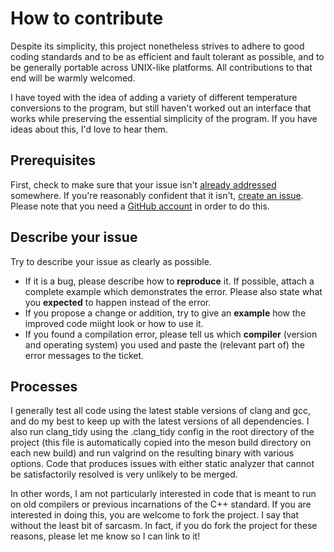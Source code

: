 
# How to contribute

Despite its simplicity, this project nonetheless strives to adhere to good coding standards and to be as efficient and fault tolerant as possible, and to be generally portable across UNIX-like platforms.  All contributions to that end will be warmly welcomed.

I have toyed with the idea of adding a variety of different temperature conversions to the program, but still haven't worked out an interface that works while preserving the essential simplicity of the program.  If you have ideas about this, I'd love to hear them.

## Prerequisites

First, check to make sure that your issue isn't [already addressed](https://github.com/sramsay/temper/issues/) somewhere.  If you're reasonably confident that it isn't, [create an issue](https://github.com/sramsay/temper/issues/new/choose).  Please note that you need a [GitHub account](https://github.com/signup/free) in order to do this.

## Describe your issue

Try to describe your issue as clearly as possible.

- If it is a bug, please describe how to **reproduce** it. If possible, attach a complete example which demonstrates the error. Please also state what you **expected** to happen instead of the error.
- If you propose a change or addition, try to give an **example** how the improved code miight look or how to use it.
- If you found a compilation error, please tell us which **compiler** (version and operating system) you used and paste the (relevant part of) the error messages to the ticket.

## Processes

I generally test all code using the latest stable versions of clang and gcc, and do my best to keep up with the latest versions of all dependencies.  I also run clang_tidy using the .clang_tidy config in the root directory of the project (this file is automatically copied into the meson build directory on each new build) and run valgrind on the resulting binary with various options.  Code that produces issues with either static analyzer that cannot be satisfactorily resolved is very unlikely to be merged.

In other words, I am not particularly interested in code that is meant to run on old compilers or previous incarnations of the C++ standard.  If you are interested in doing this, you are welcome to fork the project.  I say that without the least bit of sarcasm.  In fact, if you do fork the project for these reasons, please let me know so I can link to it!
